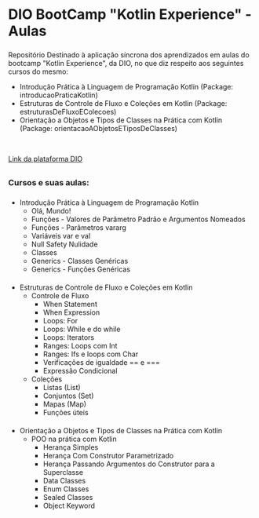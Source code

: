 # DIO BootCamp "Kotlin Experience" - Aulas

###

Repositório Destinado à aplicação síncrona dos aprendizados em aulas do bootcamp "Kotlin Experience", da DIO, no que diz respeito aos seguintes cursos do mesmo:

- Introdução Prática à Linguagem de Programação Kotlin (Package: introducaoPraticaKotlin)
- Estruturas de Controle de Fluxo e Coleções em Kotlin (Package: estruturasDeFluxoEColecoes)
- Orientação a Objetos e Tipos de Classes na Prática com Kotlin (Package: orientacaoAObjetosETiposDeClasses)


<br>

[Link da plataforma DIO](https://web.dio.me/home)

##

<div>

### Cursos e suas aulas:

###

- Introdução Prática à Linguagem de Programação Kotlin
  - Olá, Mundo!
  - Funções - Valores de Parâmetro Padrão e Argumentos Nomeados
  - Funções - Parâmetros vararg
  - Variáveis var e val
  - Null Safety Nulidade
  - Classes
  - Generics - Classes Genéricas
  - Generics - Funções Genéricas

####

- Estruturas de Controle de Fluxo e Coleções em Kotlin
  - Controle de Fluxo
    - When Statement
    - When Expression
    - Loops: For
    - Loops: While e do while
    - Loops: Iterators
    - Ranges: Loops com Int
    - Ranges: Ifs e loops com Char
    - Verificações de igualdade == e ===
    - Expressão Condicional
  - Coleções
    - Listas (List)
    - Conjuntos (Set)
    - Mapas (Map)
    - Funções úteis


####

- Orientação a Objetos e Tipos de Classes na Prática com Kotlin
  - POO na prática com Kotlin
    - Herança Simples
    - Herança Com Construtor Parametrizado
    - Herança Passando Argumentos do Construtor para a Superclasse
    - Data Classes
    - Enum Classes
    - Sealed Classes
    - Object Keyword

</div>
